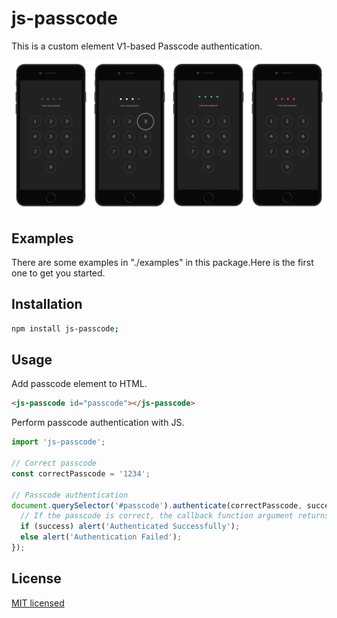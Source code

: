 # js-passcode

This is a custom element V1-based Passcode authentication.

![passcode.jpg](https://raw.githubusercontent.com/takuya-motoshima/js-passcode/master/screencap/passcode.jpg)

## Examples

There are some examples in "./examples" in this package.Here is the first one to get you started.

## Installation

```sh
npm install js-passcode;
```

## Usage

Add passcode element to HTML.

```html
<js-passcode id="passcode"></js-passcode>
```

Perform passcode authentication with JS.

```js
import 'js-passcode';

// Correct passcode
const correctPasscode = '1234';

// Passcode authentication
document.querySelector('#passcode').authenticate(correctPasscode, success => {
  // If the passcode is correct, the callback function argument returns true.
  if (success) alert('Authenticated Successfully');
  else alert('Authentication Failed');
});
```

## License

[MIT licensed](./LICENSE.txt)